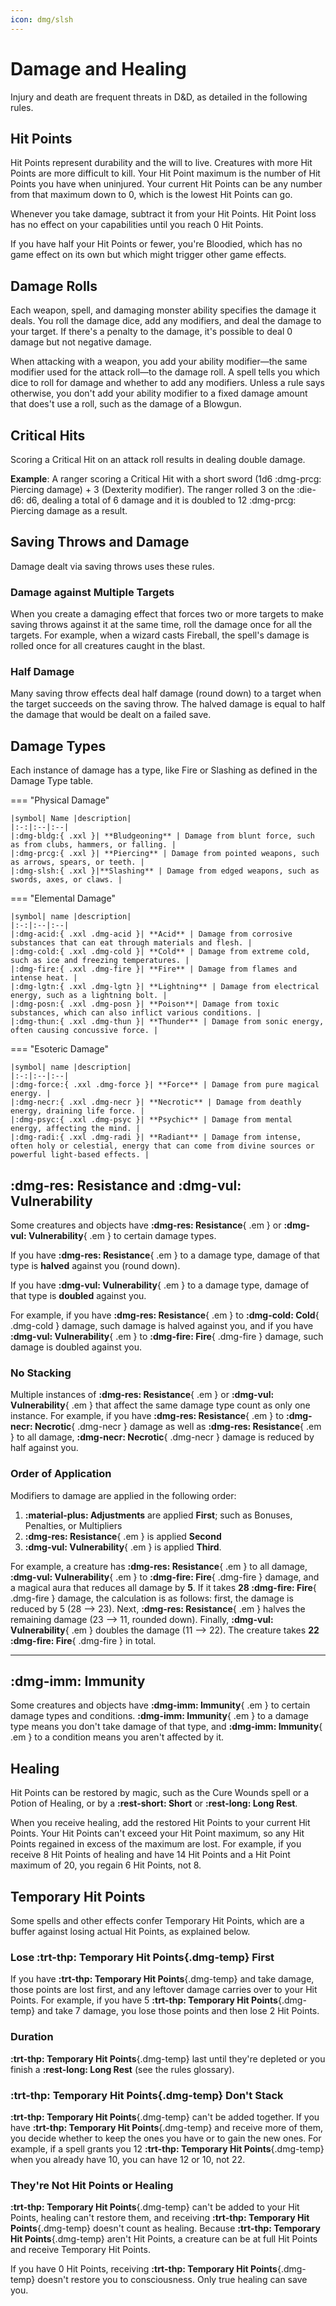 ```yaml
---
icon: dmg/slsh
---
```


# Damage and Healing

Injury and death are frequent threats in D&D, as detailed in the following rules.

## Hit Points

Hit Points represent durability and the will to live. Creatures with more Hit Points are more difficult to kill. Your Hit Point maximum is the number of Hit Points you have when uninjured. Your current Hit Points can be any number from that maximum down to 0, which is the lowest Hit Points can go.

Whenever you take damage, subtract it from your Hit Points. Hit Point loss has no effect on your capabilities until you reach 0 Hit Points.

If you have half your Hit Points or fewer, you're Bloodied, which has no game effect on its own but which might trigger other game effects.

## Damage Rolls

Each weapon, spell, and damaging monster ability specifies the damage it deals. You roll the damage dice, add any modifiers, and deal the damage to your target. If there's a penalty to the damage, it's possible to deal 0 damage but not negative damage.

When attacking with a weapon, you add your ability modifier—the same modifier used for the attack roll—to the damage roll. A spell tells you which dice to roll for damage and whether to add any modifiers. Unless a rule says otherwise, you don't add your ability modifier to a fixed damage amount that does't use a roll, such as the damage of a Blowgun.

## Critical Hits

Scoring a Critical Hit on an attack roll results in dealing double damage.
 
**Example**: A ranger scoring a Critical Hit with a short sword (1d6 :dmg-prcg: Piercing damage) + 3 (Dexterity modifier). The ranger rolled 3 on the :die-d6: d6, dealing a total of 6 damage and it is doubled to 12 :dmg-prcg: Piercing damage as a result.

## Saving Throws and Damage

Damage dealt via saving throws uses these rules.

### Damage against Multiple Targets

When you create a damaging effect that forces two or more targets to make saving throws against it at the same time, roll the damage once for all the targets. For example, when a wizard casts Fireball, the spell's damage is rolled once for all creatures caught in the blast.

### Half Damage

Many saving throw effects deal half damage (round down) to a target when the target succeeds on the saving throw. The halved damage is equal to half the damage that would be dealt on a failed save.

## Damage Types

Each instance of damage has a type, like Fire or Slashing as defined in the Damage Type table.

=== "Physical Damage"

    |symbol| Name |description|
    |:-:|:--|:--|
    |:dmg-bldg:{ .xxl }| **Bludgeoning** | Damage from blunt force, such as from clubs, hammers, or falling. |
    |:dmg-prcg:{ .xxl }| **Piercing** | Damage from pointed weapons, such as arrows, spears, or teeth. |
    |:dmg-slsh:{ .xxl }|**Slashing** | Damage from edged weapons, such as swords, axes, or claws. |

=== "Elemental Damage"

    |symbol| name |description|
    |:-:|:--|:--|
    |:dmg-acid:{ .xxl .dmg-acid }| **Acid** | Damage from corrosive substances that can eat through materials and flesh. |
    |:dmg-cold:{ .xxl .dmg-cold }| **Cold** | Damage from extreme cold, such as ice and freezing temperatures. |
    |:dmg-fire:{ .xxl .dmg-fire }| **Fire** | Damage from flames and intense heat. |
    |:dmg-lgtn:{ .xxl .dmg-lgtn }| **Lightning** | Damage from electrical energy, such as a lightning bolt. |
    |:dmg-posn:{ .xxl .dmg-posn }| **Poison**| Damage from toxic substances, which can also inflict various conditions. |
    |:dmg-thun:{ .xxl .dmg-thun }| **Thunder** | Damage from sonic energy, often causing concussive force. |

=== "Esoteric Damage"

    |symbol| name |description|
    |:-:|:--|:--|
    |:dmg-force:{ .xxl .dmg-force }| **Force** | Damage from pure magical energy. |
    |:dmg-necr:{ .xxl .dmg-necr }| **Necrotic** | Damage from deathly energy, draining life force. |
    |:dmg-psyc:{ .xxl .dmg-psyc }| **Psychic** | Damage from mental energy, affecting the mind. |
    |:dmg-radi:{ .xxl .dmg-radi }| **Radiant** | Damage from intense, often holy or celestial, energy that can come from divine sources or powerful light-based effects. |

## :dmg-res: Resistance and :dmg-vul: Vulnerability

Some creatures and objects have **:dmg-res: Resistance**{ .em } or **:dmg-vul: Vulnerability**{ .em } to certain damage types. 

If you have **:dmg-res: Resistance**{ .em } to a damage type, damage of that type is **halved** against you (round down). 

If you have **:dmg-vul: Vulnerability**{ .em } to a damage type, damage of that type is **doubled** against you. 

For example, if you have **:dmg-res: Resistance**{ .em } to **:dmg-cold: Cold**{ .dmg-cold } damage, such damage is halved against you, and if you have **:dmg-vul: Vulnerability**{ .em } to **:dmg-fire: Fire**{ .dmg-fire } damage, such damage is doubled against you.

### No Stacking

Multiple instances of **:dmg-res: Resistance**{ .em } or **:dmg-vul: Vulnerability**{ .em } that affect the same damage type count as only one instance. For example, if you have **:dmg-res: Resistance**{ .em } to **:dmg-necr: Necrotic**{ .dmg-necr } damage as well as **:dmg-res: Resistance**{ .em } to all damage, **:dmg-necr: Necrotic**{ .dmg-necr } damage is reduced by half against you.

### Order of Application

Modifiers to damage are applied in the following order: 

1. **:material-plus: Adjustments** are applied **First**; such as Bonuses, Penalties, or Multipliers
2. **:dmg-res: Resistance**{ .em } is applied **Second** 
3. **:dmg-vul: Vulnerability**{ .em } is applied **Third**.

For example, a creature has **:dmg-res: Resistance**{ .em } to all damage, **:dmg-vul: Vulnerability**{ .em } to **:dmg-fire: Fire**{ .dmg-fire } damage, and a magical aura that reduces all damage by **5**. If it takes **28 :dmg-fire: Fire**{ .dmg-fire } damage, the calculation is as follows: first, the damage is reduced by 5 (28 --> 23). Next, **:dmg-res: Resistance**{ .em } halves the remaining damage (23 --> 11, rounded down). Finally, **:dmg-vul: Vulnerability**{ .em } doubles the damage (11 --> 22). The creature takes **22 :dmg-fire: Fire**{ .dmg-fire } in total.  

---  

## :dmg-imm: Immunity

Some creatures and objects have **:dmg-imm: Immunity**{ .em } to certain damage types and conditions. **:dmg-imm: Immunity**{ .em } to a damage type means you don't take damage of that type, and **:dmg-imm: Immunity**{ .em } to a condition means you aren't affected by it.

## Healing

Hit Points can be restored by magic, such as the Cure Wounds spell or a Potion of Healing, or by a **:rest-short: Short** or **:rest-long: Long Rest**.

When you receive healing, add the restored Hit Points to your current Hit Points. Your Hit Points can't exceed your Hit Point maximum, so any Hit Points regained in excess of the maximum are lost. For example, if you receive 8 Hit Points of healing and have 14 Hit Points and a Hit Point maximum of 20, you regain 6 Hit Points, not 8.

## Temporary Hit Points

Some spells and other effects confer Temporary Hit Points, which are a buffer against losing actual Hit Points, as explained below.

### Lose **:trt-thp: Temporary Hit Points**{.dmg-temp} First
If you have **:trt-thp: Temporary Hit Points**{.dmg-temp} and take damage, those points are lost first, and any leftover damage carries over to your Hit Points. For example, if you have 5 **:trt-thp: Temporary Hit Points**{.dmg-temp} and take 7 damage, you lose those points and then lose 2 Hit Points.

### Duration
**:trt-thp: Temporary Hit Points**{.dmg-temp} last until they're depleted or you finish a **:rest-long: Long Rest** (see the rules glossary).

### **:trt-thp: Temporary Hit Points**{.dmg-temp} Don't Stack

**:trt-thp: Temporary Hit Points**{.dmg-temp} can't be added together. If you have **:trt-thp: Temporary Hit Points**{.dmg-temp} and receive more of them, you decide whether to keep the ones you have or to gain the new ones. For example, if a spell grants you 12 **:trt-thp: Temporary Hit Points**{.dmg-temp} when you already have 10, you can have 12 or 10, not 22.

### They're Not Hit Points or Healing

**:trt-thp: Temporary Hit Points**{.dmg-temp} can't be added to your Hit Points, healing can't restore them, and receiving **:trt-thp: Temporary Hit Points**{.dmg-temp} doesn't count as healing. Because **:trt-thp: Temporary Hit Points**{.dmg-temp} aren't Hit Points, a creature can be at full Hit Points and receive Temporary Hit Points.

If you have 0 Hit Points, receiving **:trt-thp: Temporary Hit Points**{.dmg-temp} doesn't restore you to consciousness. Only true healing can save you.